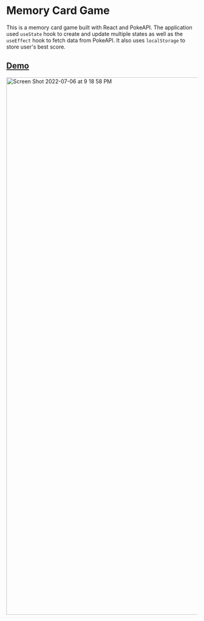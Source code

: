 # Memory Card Game

This is a memory card game built with React and PokeAPI. The application used `useState` hook to create and update multiple states as well as the `useEffect` hook to fetch data from PokeAPI. It also uses `localStorage` to store user's best score.

## [Demo](https://pokemon-memory-card-donghyunsuh.netlify.app/)

<img width="1415" alt="Screen Shot 2022-07-06 at 9 18 58 PM" src="https://user-images.githubusercontent.com/79773846/177668968-b97de69d-72d2-416c-a813-80b5275d0b72.png">
